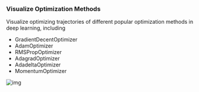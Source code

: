 ### Visualize Optimization Methods

Visualize optimizing trajectories of different popular optimization methods in deep learning, including

- GradientDecentOptimizer
- AdamOptimizer
- RMSPropOptimizer
- AdagradOptimizer
- AdadeltaOptimizer
- MomentumOptimizer

![img](https://raw.githubusercontent.com/borgwang/toys/master/visualization-optimization-methods/optimization_methods.gif)



